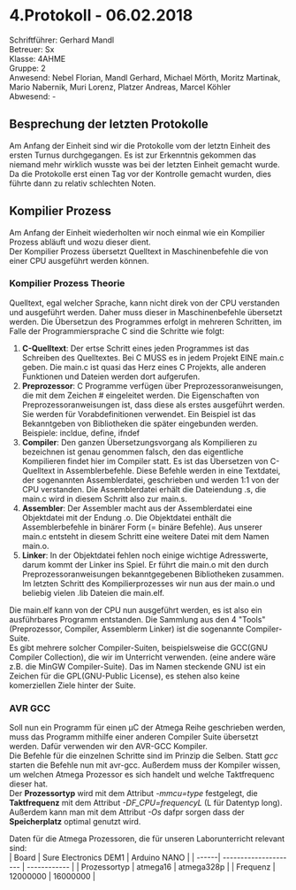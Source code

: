 # 4.Protokoll - 06.02.2018
Schriftführer: Gerhard Mandl  
Betreuer: Sx  
Klasse: 4AHME  
Gruppe: 2  
Anwesend: Nebel Florian, Mandl Gerhard, Michael Mörth, Moritz Martinak, Mario Nabernik, Muri Lorenz, Platzer Andreas, Marcel Köhler  
Abwesend: -  

## Besprechung der letzten Protokolle
Am Anfang der Einheit sind wir die Protokolle vom der letztn Einheit des ersten Turnus durchgegangen. Es ist zur Erkenntnis gekommen das niemand mehr wirklich wusste was bei der letzten Einheit gemacht wurde. Da die Protokolle erst einen Tag vor der Kontrolle gemacht wurden, dies führte dann zu relativ schlechten Noten.  

## Kompilier Prozess
Am Anfang der Einheit wiederholten wir noch einmal wie ein Kompilier Prozess abläuft und wozu dieser dient.  
Der Kompilier Prozess übersetzt Quelltext in Maschinenbefehle die von einer CPU ausgeführt werden können.  

### Kompilier Prozess Theorie
Quelltext, egal welcher Sprache, kann nicht direk von der CPU verstanden und ausgeführt werden. Daher muss dieser in Maschinenbefehle übersetzt werden. Die Übersetzun des Programmes erfolgt in mehreren Schritten, im Falle der Programmiersprache C sind die Schritte wie folgt:  
  1. __C-Quelltext__: Der ertse Schritt eines jeden Programmes ist das Schreiben des Quelltextes. Bei C MUSS es in jedem Projekt EINE     main.c geben. Die main.c ist quasi das Herz eines C Projekts, alle anderen Funktionen und Dateien werden dort aufgerufen.  
  2. __Preprozessor__: C Programme verfügen über Preprozessoranweisungen, die mit dem Zeichen # eingeleitet werden. Die Eigenschaften     von Preprozessoranweisungen ist, dass diese als erstes ausgeführt werden. Sie werden für Vorabdefinitionen verwendet. Ein Beispiel ist   das Bekanntgeben von Bibliotheken die später eingebunden werden.  
  Beispiele: incldue, define, ifndef  
  3. __Compiler__: Den ganzen Übersetzungsvorgang als Kompilieren zu bezeichnen ist genau genommen falsch, den das eigentliche             Kompilieren findet hier im Compiler statt. Es ist das Übersetzen von C-Quelltext in Assemblerbefehle. Diese Befehle werden in eine       Textdatei, der sogenannten Assemblerdatei, geschrieben und werden 1:1 von der CPU verstanden. Die Assemblerdatei erhält die             Dateiendung .s, die main.c wird in diesem Schritt also zur main.s.  
  4. __Assembler__: Der Assembler macht aus der Assemblerdatei eine Objektdatei mit der Endung .o. Die Objektdatei enthält die             Assemblerbefehle in binärer Form (= binäre Befehle). Aus unserer main.c entsteht in diesem Schritt eine weitere Datei mit dem Namen     main.o.  
  5. __Linker__: In der Objektdatei fehlen noch einige wichtige Adresswerte, darum kommt der Linker ins Spiel. Er führt die main.o mit     den durch Preprozessoranweisungen bekanntgegebenen Bibliotheken zusammen. Im letzten Schritt des Kompilierprozesses wir nun aus der     main.o und beliebig vielen .lib Dateien die main.elf.  

Die main.elf kann von der CPU nun ausgeführt werden, es ist also ein ausführbares Programm entstanden. Die Sammlung aus den 4 "Tools" (Preprozessor, Compiler, Assemblerm Linker) ist die sogenannte Compiler-Suite.  
Es gibt mehrere solcher Compiler-Suiten, beispielsweise die GCC(GNU Compiler Collection), die wir im Unterricht verwenden. (eine andere wäre z.B. die MinGW Compiler-Suite). Das im Namen steckende GNU ist ein Zeichen für die GPL(GNU-Public License), es stehen also keine komerziellen Ziele hinter der Suite.  

### AVR GCC
Soll nun ein Programm für einen µC der Atmega Reihe geschrieben werden, muss das Programm mithilfe einer anderen Compiler Suite übersetzt werden. Dafür verwenden wir den AVR-GCC Kompiler.  
Die Befehle für die einzelnen Schritte sind im Prinzip die Selben. Statt _gcc_ starten die Befehle nun mit avr-gcc. Außerdem muss der Kompiler wissen, um welchen Atmega Prozessor es sich handelt und welche Taktfrequenc dieser hat.  
Der __Prozessortyp__ wird mit dem Attribut _-mmcu=type_ festgelegt, die __Taktfrequenz__ mit dem Attribut _-DF_CPU=frequencyL_ (L für Datentyp long). Außerdem kann man mit dem Attribut _-Os_ dafpr sorgen dass der __Speicherplatz__ optimal genutzt wird.  

Daten für die Atmega Prozessoren, die für unseren Laborunterricht relevant sind:  
| Board | Sure Electronics DEM1 | Arduino NANO |
| ------| --------------------- | ------------ |
| Prozessortyp | atmega16 | atmega328p |
| Frequenz | 12000000 | 16000000 |

